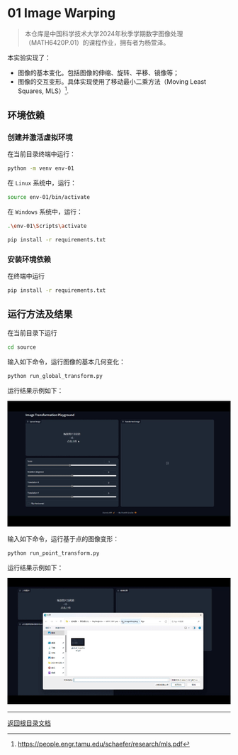 # 01 Image Warping

> 本仓库是中国科学技术大学2024年秋季学期数字图像处理（MATH6420P.01）的课程作业，拥有者为杨萱泽。

本实验实现了：
- 图像的基本变化。包括图像的伸缩、旋转、平移、镜像等；
- 图像的交互变形。具体实现使用了移动最小二乘方法（Moving Least Squares, MLS）[^1].

## 环境依赖

### 创建并激活虚拟环境

在当前目录终端中运行：

```bash
python -m venv env-01
```

在 `Linux` 系统中，运行：

```bash
source env-01/bin/activate
```

在 `Windows` 系统中，运行：

```bash
.\env-01\Scripts\activate
```

```bash
pip install -r requirements.txt
```

### 安装环境依赖

在终端中运行

```bash
pip install -r requirements.txt
```

## 运行方法及结果

在当前目录下运行

```bash
cd source
```

输入如下命令，运行图像的基本几何变化：

```bash
python run_global_transform.py
```

运行结果示例如下：

<div  align="center">    
    <img src="./figs/global_transform.gif" style="zoom:75%" />
</div>

输入如下命令，运行基于点的图像变形：

```bash
python run_point_transform.py
```

运行结果示例如下：

<div  align="center">    
    <img src="./figs/point_transform.gif" style="zoom:75%" />
</div>

------------------

[返回根目录文档](../README.md)

[^1]: https://people.engr.tamu.edu/schaefer/research/mls.pdf